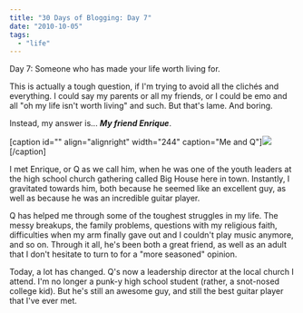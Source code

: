 ```yaml
---
title: "30 Days of Blogging: Day 7"
date: "2010-10-05"
tags:
  - "life"
---
```


Day 7: Someone who has made your life worth living for.

This is actually a tough question, if I'm trying to avoid all the clichés and everything. I could say my parents or all my friends, or I could be emo and all "oh my life isn't worth living" and such. But that's lame. And boring.

Instead, my answer is... **_My friend Enrique_**.

\[caption id="" align="alignright" width="244" caption="Me and Q"\]![](images/16958_620118540693_38206727_36300247_2707092_n.jpg)\[/caption\]

I met Enrique, or Q as we call him, when he was one of the youth leaders at the high school church gathering called Big House here in town. Instantly, I gravitated towards him, both because he seemed like an excellent guy, as well as because he was an incredible guitar player.

Q has helped me through some of the toughest struggles in my life. The messy breakups, the family problems, questions with my religious faith, difficulties when my arm finally gave out and I couldn't play music anymore, and so on. Through it all, he's been both a great friend, as well as an adult that I don't hesitate to turn to for a "more seasoned" opinion.

Today, a lot has changed. Q's now a leadership director at the local church I attend. I'm no longer a punk-y high school student (rather, a snot-nosed college kid). But he's still an awesome guy, and still the best guitar player that I've ever met.
